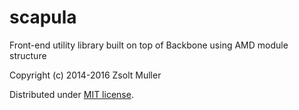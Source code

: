 scapula
=======

Front-end utility library built on top of Backbone using AMD module structure

Copyright (c) 2014-2016 Zsolt Muller

Distributed under [MIT license](http://mutedsolutions.mit-license.org/).

